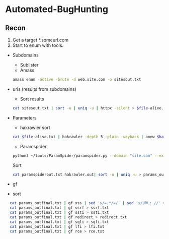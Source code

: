 # Automated-BugHunting

## Recon

1. Get a target *.someurl.com
2. Start to enum with tools. 

- Subdomains
  - Sublister
  - Amass
  ```bash
  amass enum -active -brute -d web.site.com -o sitesout.txt 
  ```
- urls (results from subdomains) 
  - Sort results
  ```bash
  cat sitesout.txt | sort -u | uniq -u | httpx -silent > $file-alive.txt
  ```
- Parameters
  - hakrawler sort
  ```bash
  cat $file-alive.txt | hakrawler -depth 5 -plain -wayback | anew $hakrawler.txt &> /dev/null
  ```
  - Paramspider
  ```bash
  python3 ~/tools/ParamSpider/paramspider.py --domain "site.com" --exclude woff,css,js,png,svg,jpg --level high --quiet --output paramspider.txt &> /dev/null
  ```
     Sort
     
  ```bash
  cat paramspiderout.txt hakrawler.out| sort -u | uniq -u > params_outfinal.txt
  ```
  
 - gf
  - sort
  ```bash
    cat params_outfinal.txt | gf xss | sed 's/=.*/=/' | sed 's/URL: //' > xss.txt
    cat params_outfinal.txt | gf ssrf > ssrf.txt
    cat params_outfinal.txt | gf ssti > ssti.txt
    cat params_outfinal.txt | gf redirect > redirect.txt
    cat params_outfinal.txt | gf sqli > sqli.txt
    cat params_outfinal.txt | gf lfi > lfi.txt
    cat params_outfinal.txt | gf rce > rce.txt
  ```
